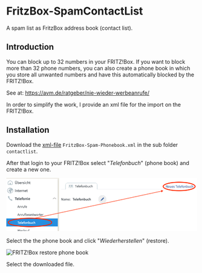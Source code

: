 FritzBox-SpamContactList
========================

A spam list as FritzBox address book (contact list).

Introduction
------------

You can block up to 32 numbers in your FRITZ!Box. If you want to block more than 32 phone numbers, you can also create a phone book in which you store all unwanted numbers and have this automatically blocked by the FRITZ!Box.

See at: https://avm.de/ratgeber/nie-wieder-werbeanrufe/

In order to simplify the work, I provide an xml file for the import on the FRITZ!Box.

Installation
------------

Download the [xml-file](./contactlist/FritzBox-Spam-Phonebook.xml) `FritzBox-Spam-Phonebook.xml` in the sub folder `contactlist`.

After that login to your FRITZ!Box select "*Telefonbuch*" (phone book) and create a new one.

![FRITZ!Box menu](./img/Fritzbox-Menu.png)

Select the the phone book and click "*Wiederherstellen*" (restore).

![FRITZ!Box restore phone book](Fritzbox-Restore.png)

Select the downloaded file.

